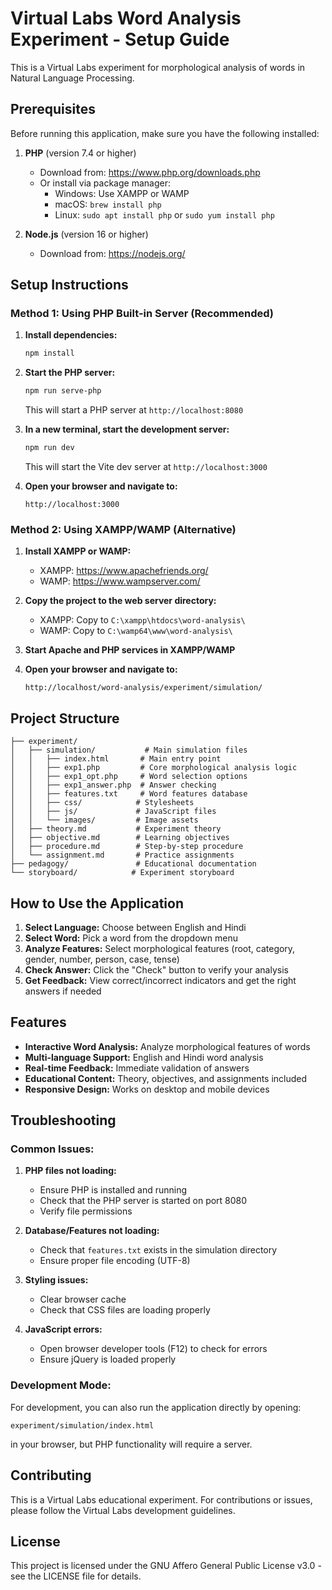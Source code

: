 # Virtual Labs Word Analysis Experiment - Setup Guide

This is a Virtual Labs experiment for morphological analysis of words in Natural Language Processing.

## Prerequisites

Before running this application, make sure you have the following installed:

1. **PHP** (version 7.4 or higher)
   - Download from: https://www.php.org/downloads.php
   - Or install via package manager:
     - Windows: Use XAMPP or WAMP
     - macOS: `brew install php`
     - Linux: `sudo apt install php` or `sudo yum install php`

2. **Node.js** (version 16 or higher)
   - Download from: https://nodejs.org/

## Setup Instructions

### Method 1: Using PHP Built-in Server (Recommended)

1. **Install dependencies:**
   ```bash
   npm install
   ```

2. **Start the PHP server:**
   ```bash
   npm run serve-php
   ```
   This will start a PHP server at `http://localhost:8080`

3. **In a new terminal, start the development server:**
   ```bash
   npm run dev
   ```
   This will start the Vite dev server at `http://localhost:3000`

4. **Open your browser and navigate to:**
   ```
   http://localhost:3000
   ```

### Method 2: Using XAMPP/WAMP (Alternative)

1. **Install XAMPP or WAMP:**
   - XAMPP: https://www.apachefriends.org/
   - WAMP: https://www.wampserver.com/

2. **Copy the project to the web server directory:**
   - XAMPP: Copy to `C:\xampp\htdocs\word-analysis\`
   - WAMP: Copy to `C:\wamp64\www\word-analysis\`

3. **Start Apache and PHP services in XAMPP/WAMP**

4. **Open your browser and navigate to:**
   ```
   http://localhost/word-analysis/experiment/simulation/
   ```

## Project Structure

```
├── experiment/
│   ├── simulation/           # Main simulation files
│   │   ├── index.html       # Main entry point
│   │   ├── exp1.php         # Core morphological analysis logic
│   │   ├── exp1_opt.php     # Word selection options
│   │   ├── exp1_answer.php  # Answer checking
│   │   ├── features.txt     # Word features database
│   │   ├── css/            # Stylesheets
│   │   ├── js/             # JavaScript files
│   │   └── images/         # Image assets
│   ├── theory.md           # Experiment theory
│   ├── objective.md        # Learning objectives
│   ├── procedure.md        # Step-by-step procedure
│   └── assignment.md       # Practice assignments
├── pedagogy/               # Educational documentation
└── storyboard/            # Experiment storyboard
```

## How to Use the Application

1. **Select Language:** Choose between English and Hindi
2. **Select Word:** Pick a word from the dropdown menu
3. **Analyze Features:** Select morphological features (root, category, gender, number, person, case, tense)
4. **Check Answer:** Click the "Check" button to verify your analysis
5. **Get Feedback:** View correct/incorrect indicators and get the right answers if needed

## Features

- **Interactive Word Analysis:** Analyze morphological features of words
- **Multi-language Support:** English and Hindi word analysis
- **Real-time Feedback:** Immediate validation of answers
- **Educational Content:** Theory, objectives, and assignments included
- **Responsive Design:** Works on desktop and mobile devices

## Troubleshooting

### Common Issues:

1. **PHP files not loading:**
   - Ensure PHP is installed and running
   - Check that the PHP server is started on port 8080
   - Verify file permissions

2. **Database/Features not loading:**
   - Check that `features.txt` exists in the simulation directory
   - Ensure proper file encoding (UTF-8)

3. **Styling issues:**
   - Clear browser cache
   - Check that CSS files are loading properly

4. **JavaScript errors:**
   - Open browser developer tools (F12) to check for errors
   - Ensure jQuery is loaded properly

### Development Mode:

For development, you can also run the application directly by opening:
```
experiment/simulation/index.html
```
in your browser, but PHP functionality will require a server.

## Contributing

This is a Virtual Labs educational experiment. For contributions or issues, please follow the Virtual Labs development guidelines.

## License

This project is licensed under the GNU Affero General Public License v3.0 - see the LICENSE file for details.